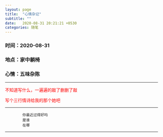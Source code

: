```yaml
---
layout: page
title:  "心情杂记"
subtitle: ""
date:   2020-08-31 20:21:21 +0530
categories: 随笔
---
```

### 时间：2020-08-31
### 地点：家中躺椅
### 心情：五味杂陈
---

  <p style="color:red">不知道写什么，一遍遍的敲了删删了敲</p>
  <p style="color:red">写个三行情诗给我的那个她吧</p>

---
            你最近过得好吗
            是谁
            在哪
---            

<!-- Adding the glitch effect -->
<script> document.getElementsByTagName('body')[0].classList.add('glitch'); </script>
